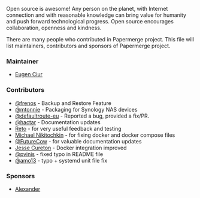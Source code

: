 Open source is awesome! Any person on the planet, with Internet connection and
with reasonable knowledge can bring value for humanity and push forward
technological progress. Open source encourages collaboration, openness and
kindness.

There are many people who contributed in Papermerge project. This file will
list maintainers, contributors and sponsors of Papermerge project.

### Maintainer

* [Eugen Ciur](mailto:eugen@papermerge.com)

### Contributors

* [@frenos](https://github.com/frenos) - Backup and Restore Feature
* [@mtonnie](https://github.com/mtonnie) - Packaging for Synology NAS devices
* [@defaultroute-eu](https://github.com/defaultroute-eu) - Reported a bug, provided a fix/PR.
* [@hactar](https://github.com/hactar) - Documentation updates    
* [Reto](https://github.com/tido-) - for very useful feedback and testing
* [Michael Nikitochkin](https://github.com/miry) - for fixing docker and docker compose files
* [@FutureCow](https://github.com/FutureCow) - for valuable documentation updates
* [Jesse Cureton](https://github.com/jessecureton) - Docker integration improved
* [@pvinis](https://github.com/pvinis) - fixed typo in README file
* [@amo13](https://github.com/amo13) - typo + systemd unit file fix

### Sponsors

* [Alexander](https://github.com/alex1702)